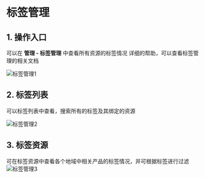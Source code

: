 # 标签管理

## 1. 操作入口
可以在 **管理 - 标签管理** 中查看所有资源的标签情况
详细的帮助，可以查看标签管理的相关文档

![标签管理1](../../../../../image/RDS/Manage-Tag-1.png)

## 2. 标签列表
可以标签列表中查看，搜索所有的标签及其绑定的资源

![标签管理2](../../../../../image/RDS/Manage-Tag-2.png)

## 3. 标签资源
可在标签资源中查看各个地域中相关产品的标签情况，并可根据标签进行过滤
![标签管理3](../../../../../image/RDS/Manage-Tag-3.png)

